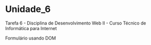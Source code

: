 # Unidade_6
Tarefa 6 - Disciplina de Desenvolvimento Web II - Curso Técnico de Informática para Internet


Formulário usando DOM
